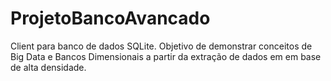 # ProjetoBancoAvancado

Client para banco de dados SQLite. Objetivo de demonstrar conceitos de Big Data e Bancos Dimensionais a partir da extração de dados em em base de alta densidade.  
